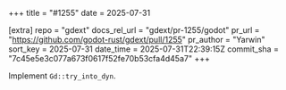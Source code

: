+++
title = "#1255"
date = 2025-07-31

[extra]
repo = "gdext"
docs_rel_url = "gdext/pr-1255/godot"
pr_url = "https://github.com/godot-rust/gdext/pull/1255"
pr_author = "Yarwin"
sort_key = 2025-07-31
date_time = 2025-07-31T22:39:15Z
commit_sha = "7c45e5e3c077a673f0617f52fe70b53cfa4d45a7"
+++

Implement `Gd::try_into_dyn`.
